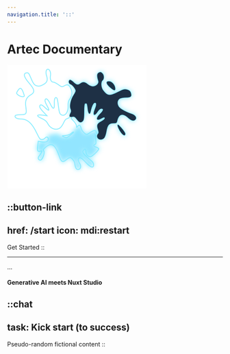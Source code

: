 ```yaml
---
navigation.title: '::'
---
```


# Artec Documentary
![Logo](pastell.svg)

::button-link
---
href: /start
icon: mdi:restart
---
Get Started
::

---
...

#### Generative AI meets Nuxt Studio

::chat
---
task: Kick start (to success)
---
Pseudo-random fictional content
::
